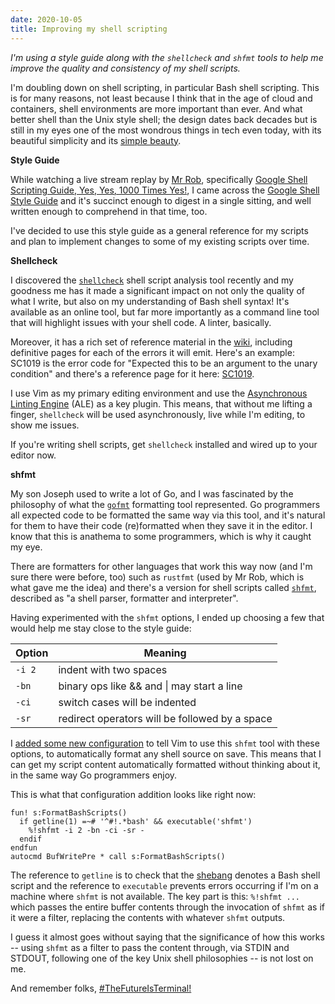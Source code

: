 ```yaml
---
date: 2020-10-05
title: Improving my shell scripting
---
```


_I'm using a style guide along with the `shellcheck` and `shfmt` tools to help me improve the quality and consistency of my shell scripts._

I'm doubling down on shell scripting, in particular Bash shell scripting. This is for many reasons, not least because I think that in the age of cloud and containers, shell environments are more important than ever. And what better shell than the Unix style shell; the design dates back decades but is still in my eyes one of the most wondrous things in tech even today, with its beautiful simplicity and its [simple beauty](https://en.wikipedia.org/wiki/Unix_philosophy#:~:text=The%20Unix%20philosophy%20is%20documented,%2C%20as%20yet%20unknown%2C%20program.).

**Style Guide**

While watching a live stream replay by [Mr Rob](https://rwx.gg), specifically [Google Shell Scripting Guide, Yes, Yes, 1000 Times Yes!](https://www.youtube.com/watch?v=UGCw6wXv1Ao), I came across the [Google Shell Style Guide](https://google.github.io/styleguide/shellguide.html) and it's succinct enough to digest in a single sitting, and well written enough to comprehend in that time, too.

I've decided to use this style guide as a general reference for my scripts and plan to implement changes to some of my existing scripts over time.

**Shellcheck**

I discovered the [`shellcheck`](https://github.com/koalaman/shellcheck) shell script analysis tool recently and my goodness me has it made a significant impact on not only the quality of what I write, but also on my understanding of Bash shell syntax! It's available as an online tool, but far more importantly as a command line tool that will highlight issues with your shell code. A linter, basically.

Moreover, it has a rich set of reference material in the [wiki](https://github.com/koalaman/shellcheck/wiki), including definitive pages for each of the errors it will emit. Here's an example: SC1019 is the error code for "Expected this to be an argument to the unary condition" and there's a reference page for it here: [SC1019](https://github.com/koalaman/shellcheck/wiki/SC1019).

I use Vim as my primary editing environment and use the [Asynchronous Linting Engine](https://github.com/dense-analysis/ale) (ALE) as a key plugin. This means, that without me lifting a finger, `shellcheck` will be used asynchronously, live while I'm editing, to show me issues.

If you're writing shell scripts, get `shellcheck` installed and wired up to your editor now.

**shfmt**

My son Joseph used to write a lot of Go, and I was fascinated by the philosophy of what the [`gofmt`](https://golang.org/cmd/gofmt/) formatting tool represented. Go programmers all expected code to be formatted the same way via this tool, and it's natural for them to have their code (re)formatted when they save it in the editor. I know that this is anathema to some programmers, which is why it caught my eye.

There are formatters for other languages that work this way now (and I'm sure there were before, too) such as `rustfmt` (used by Mr Rob, which is what gave me the idea) and there's a version for shell scripts called [`shfmt`](https://github.com/mvdan/sh), described as "a shell parser, formatter and interpreter".

Having experimented with the `shfmt` options, I ended up choosing a few that would help me stay close to the style guide:

|Option|Meaning|
|-|-|
|`-i 2`|indent with two spaces|
|`-bn`|binary ops like && and \| may start a line|
|`-ci`|switch cases will be indented|
|`-sr`|redirect operators will be followed by a space|

I [added some new configuration](https://github.com/qmacro/dotfiles/commit/1581496cdc2a51b0bcdda525a7f06dc11129abb1) to tell Vim to use this `shfmt` tool with these options, to automatically format any shell source on save.  This means that I can get my script content automatically formatted without thinking about it, in the same way Go programmers enjoy.

This is what that configuration addition looks like right now:

```vim
fun! s:FormatBashScripts()
  if getline(1) =~# '^#!.*bash' && executable('shfmt')
    %!shfmt -i 2 -bn -ci -sr -
  endif
endfun
autocmd BufWritePre * call s:FormatBashScripts()
```

The reference to `getline` is to check that the [shebang](https://en.wikipedia.org/wiki/Shebang_(Unix)) denotes a Bash shell script and the reference to `executable` prevents errors occurring if I'm on a machine where `shfmt` is not available. The key part is this: `%!shfmt ...` which passes the entire buffer contents through the invocation of `shfmt` as if it were a filter, replacing the contents with whatever `shfmt` outputs.

I guess it almost goes without saying that the significance of how this works -- using `shfmt` as a filter to pass the content through, via STDIN and STDOUT, following one of the key Unix shell philosophies -- is not lost on me.

And remember folks, [#TheFutureIsTerminal!](https://twitter.com/search?q=%23TheFutureIsTerminal&src=typed_query)
